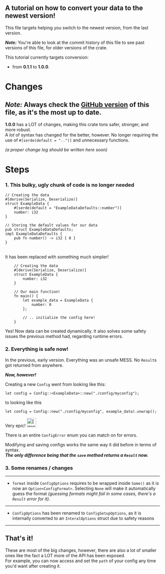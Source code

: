 ## A tutorial on how to convert your data to the newest version!
This file targets helping you switch to the newest version, from the last version.

___Note:___ You're able to look at the commit history of this file to see past versions of this file, for older versions of the crate.

This tutorial currently targets conversion:
- from **0.1.1** to **1.0.0**.

# Changes
___Note:___ Always check the [GitHub version](https://github.com/FlooferLand/fast_config/blob/main/CONVERSION_TUTORIAL.md) of this file,
as it's the most up to date.
---

**1.0.0** has a LOT of changes, making this crate tons safer, stronger,
and more robust. <br/>
A *lot* of syntax has changed for the better, however.
No longer requiring the use of `#[serde(default = "..")]` and unnecessary functions.

_(a proper change log should be written here soon)_

# Steps
### 1. This bulky, ugly chunk of code is no longer needed
```rust,ignore
// Creating the data
#[derive(Serialize, Deserialize)]
struct ExampleData {
    #[serde(default = "ExampleDataDefaults::number")]
    number: i32
}

// Storing the default values for our data
pub struct ExampleDataDefaults;
impl ExampleDataDefaults {
    pub fn number() -> i32 { 0 }
}
```
<br/>
It has been replaced with something much simpler!

```rust,ignore
    // Creating the data
    #[derive(Serialize, Deserialize)]
    struct ExampleData {
        number: i32
    }
    
    // Our main function!
    fn main() {
        let example_data = ExampleData {
            number: 0
        };

        // .. initialize the config here!
    }
```
Yes! Now data can be created dynamically.
It also solves some safety issues the previous method had, regarding runtime errors.

### 2. Everything is safe now!
In the previous, early version.
Everything was an unsafe MESS.
No `Result`s got returned from anywhere.

___Now, however!___

Creating a new `Config` went from looking like this:
```rust,ignore
let config = Config::<ExampleData>::new("./config/myconfig");
```
to looking like this
```rust,ignore
let config = Config::new("./config/myconfig", example_data).unwrap();
```
Very epic!
<img width="30" src="https://media.istockphoto.com/photos/illustration-of-a-oool-yellow-smiley-with-sunglasses-picture-id513921039?s=612x612" alt="[goofy emoji]">

There is an entire `ConfigError` enum you can match on for errors.

Modifying and saving configs works the same way it did before in terms of syntax. <br/>
___The only difference being that the `save` method returns a `Result` now.___

### 3. Some renames / changes

---
- `format` inside `ConfigOptions` requires to be wrapped inside `Some()`
  as it is now an `Option<ConfigFormat>`. Selecting `None` will make it automatically guess the format
  *(guessing formats might fail in some cases, there's a `Result` error for it)*.
---
- `ConfigOptions` has been renamed to `ConfigSetupOptions`,
  as it is internally converted to an `InteralOptions` struct due to safety reasons
---

## That's it!
These are most of the big changes, however, there are also a lot of smaller ones
like the fact a LOT more of the API has been exposed. <br/>
For example, you can now access and set the `path` of your config any time you'd want after creating it.
